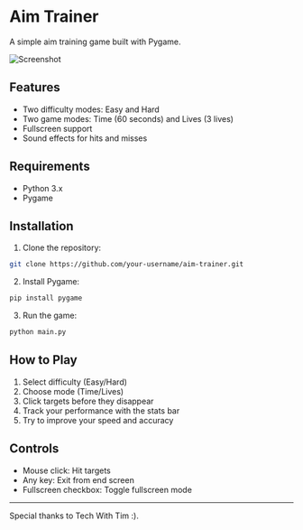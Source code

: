 # Aim Trainer

A simple aim training game built with Pygame.

![Screenshot](https://github.com/user-attachments/assets/31cb2e10-7c9e-4070-843a-7b9cd541ee77)

## Features
- Two difficulty modes: Easy and Hard
- Two game modes: Time (60 seconds) and Lives (3 lives)
- Fullscreen support
- Sound effects for hits and misses

## Requirements
- Python 3.x
- Pygame

## Installation
1. Clone the repository:
```bash
git clone https://github.com/your-username/aim-trainer.git
```
2. Install Pygame:
```bash
pip install pygame
```
3. Run the game:
```bash
python main.py
```

## How to Play
1. Select difficulty (Easy/Hard)
2. Choose mode (Time/Lives)
3. Click targets before they disappear
4. Track your performance with the stats bar
5. Try to improve your speed and accuracy

## Controls
- Mouse click: Hit targets
- Any key: Exit from end screen
- Fullscreen checkbox: Toggle fullscreen mode

---
Special thanks to Tech With Tim :).
